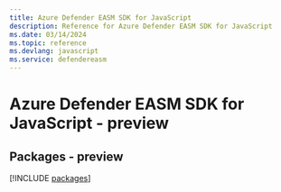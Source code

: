 ```yaml
---
title: Azure Defender EASM SDK for JavaScript
description: Reference for Azure Defender EASM SDK for JavaScript
ms.date: 03/14/2024
ms.topic: reference
ms.devlang: javascript
ms.service: defendereasm
---
```

# Azure Defender EASM SDK for JavaScript - preview
## Packages - preview
[!INCLUDE [packages](defender-easm-index.md)]